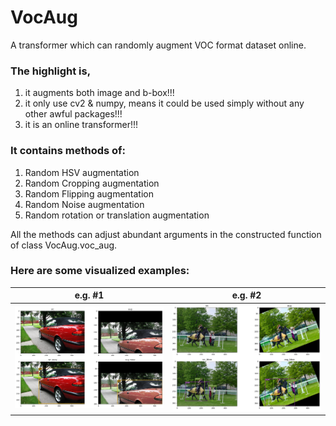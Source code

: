 # VocAug
A transformer which can randomly augment VOC format dataset online.

### The highlight is, 
1) it augments both image and b-box!!!
2) it only use cv2 & numpy, means it could be used simply without any other awful packages!!!
3) it is an online transformer!!!

### It contains methods of:
1) Random HSV augmentation
2) Random Cropping augmentation
3) Random Flipping augmentation
4) Random Noise augmentation
5) Random rotation or translation augmentation

All the methods can adjust abundant arguments in the constructed function of class VocAug.voc_aug.

### Here are some visualized examples:
e.g. #1             |e.g. #2
:-------------------------:|:-------------------------:
![eg1](examples/000007.png)|![eg2](examples/000009.png)
